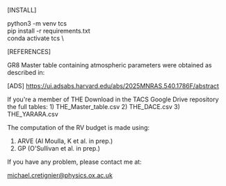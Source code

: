 [INSTALL]

python3 -m venv tcs \
pip install -r requirements.txt \
conda activate tcs \

[REFERENCES]

GR8 Master table containing atmospheric parameters were obtained as described in: 

[ADS] https://ui.adsabs.harvard.edu/abs/2025MNRAS.540.1786F/abstract

If you're a member of THE
Download in the TACS Google Drive repository the full tables:
	1) THE_Master_table.csv
	2) THE_DACE.csv
	3) THE_YARARA.csv

The computation of the RV budget is made using:
 
1) ARVE (Al Moulla, K et al. in prep.)
2) GP (O'Sullivan et al. in prep.)

If you have any problem, please contact me at:

michael.cretignier@physics.ox.ac.uk